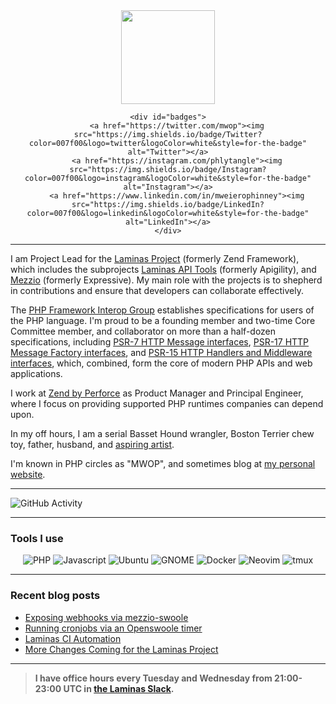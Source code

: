 <div id="header" align="center">
    <img src="https://mwop.net/images/logo.png" width="150" height="150">

    <div id="badges">
        <a href="https://twitter.com/mwop"><img src="https://img.shields.io/badge/Twitter?color=007f00&logo=twitter&logoColor=white&style=for-the-badge" alt="Twitter"></a>
        <a href="https://instagram.com/phlytangle"><img src="https://img.shields.io/badge/Instagram?color=007f00&logo=instagram&logoColor=white&style=for-the-badge" alt="Instagram"></a>
        <a href="https://www.linkedin.com/in/mweierophinney"><img src="https://img.shields.io/badge/LinkedIn?color=007f00&logo=linkedin&logoColor=white&style=for-the-badge" alt="LinkedIn"></a>
    </div>
</div>

-----

I am Project Lead for the [Laminas Project](https://getlaminas.org) (formerly Zend Framework), which includes the subprojects [Laminas API Tools](https://api-tools.getlaminas.org) (formerly Apigility), and [Mezzio](https://docs.mezzio.dev) (formerly Expressive).
My main role with the projects is to shepherd in contributions and ensure that developers can collaborate effectively.

The [PHP Framework Interop Group](https://www.php-fig.org) establishes specifications for users of the PHP language.
I'm proud to be a founding member and two-time Core Committee member, and collaborator on more than a half-dozen specifications, including [PSR-7 HTTP Message interfaces](https://www.php-fig.org/psr/psr-7/), [PSR-17 HTTP Message Factory interfaces](https://www.php-fig.org/psr/psr-17/), and [PSR-15 HTTP Handlers and Middleware interfaces](https://www.php-fig.org/psr/psr-15/), which, combined, form the core of modern PHP APIs and web applications.

I work at [Zend by Perforce](https://www.zend.com) as Product Manager and Principal Engineer, where I focus on providing supported PHP runtimes companies can depend upon.

In my off hours, I am a serial Basset Hound wrangler, Boston Terrier chew toy, father, husband, and [aspiring artist](https://instagram.com/phlytangle).

I'm known in PHP circles as "MWOP", and sometimes blog at [my personal website](https://mwop.net).

-----

![GitHub Activity](https://github-readme-stats.vercel.app/api?username=weierophinney&show_icons=true&theme=dark)

-----

### Tools I use

<div id="tools" align="center">
    <img src="https://img.shields.io/badge/PHP?color=007f00&logo=php&logoColor=white&style=for-the-badge" alt="PHP"></a>
    <img src="https://img.shields.io/badge/Javascript?color=007f00&logo=javascript&logoColor=white&style=for-the-badge" alt="Javascript"></a>
    <img src="https://img.shields.io/badge/Ubuntu?color=007f00&logo=ubuntu&logoColor=white&style=for-the-badge" alt="Ubuntu"></a>
    <img src="https://img.shields.io/badge/GNOME?color=007f00&logo=gnome&logoColor=white&style=for-the-badge" alt="GNOME"></a>
    <img src="https://img.shields.io/badge/Docker?color=007f00&logo=docker&logoColor=white&style=for-the-badge" alt="Docker"></a>
    <img src="https://img.shields.io/badge/Neovim?color=007f00&logo=neovim&logoColor=white&style=for-the-badge" alt="Neovim"></a>
    <img src="https://img.shields.io/badge/tmux?color=007f00&logo=tmux&logoColor=white&style=for-the-badge" alt="tmux"></a>
</div>

-----

### Recent blog posts

<!-- BLOG-POST-LIST:START -->
- [Exposing webhooks via mezzio-swoole](https://mwop.net/blog/2022-01-25-openswoole-webhooks.html)
- [Running cronjobs via an Openswoole timer](https://mwop.net/blog/2022-01-21-openswoole-timer-cron.html)
- [Laminas CI Automation](https://mwop.net/blog/2021-03-12-laminas-ci.html)
- [More Changes Coming for the Laminas Project](https://mwop.net/blog/2019-12-05-laminas-update.html)
<!-- BLOG-POST-LIST:END -->

-----

> **I have office hours every Tuesday and Wednesday from 21:00-23:00 UTC in [the Laminas Slack](https://laminas.slack.com).**
